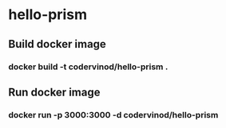 # hello-prism

## Build docker image

### docker build -t codervinod/hello-prism .

## Run docker image

### docker run -p 3000:3000 -d codervinod/hello-prism
